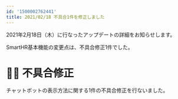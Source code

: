 ```yaml
---
id: '1500002762441'
title: 2021/02/18 不具合1件を修正しました
---
```

2021年2月18日（木）に行なったアップデートの詳細をお知らせします。

SmartHR基本機能の変更点は、不具合修正1件でした。

# 👨‍⚕️ 不具合修正

チャットボットの表示方法に関する1件の不具合修正を行ないました。
